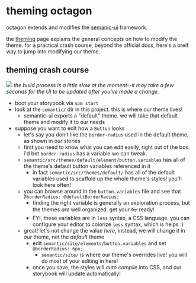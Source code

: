 # theming octagon

octagon extends and modifies the [semanic-ui](http://semantic-ui.com/usage/theming.html) framework.

the [theming](http://semantic-ui.com/usage/theming.html) page explains the general concepts on how to modify the theme.  for a practical crash course, beyond the official docs, here's a breif way to jump into modifying our theme.

## theming crash course

![](https://github.com/cdaringe/octagon/blob/master/img/theme-change-reload.mov.gif?raw=true)
_the build process is a little slow at the moment--it may take a few seconds for the UI to be updated after you've made a change._

- boot your storybook via `npm start`
- look at the `semantic/` dir in this project.  this is where our theme lives!
  - semantic-ui exports a "default" theme. we will take that default theme and modify it to our needs
- suppose you want to edit how a `Button` looks
  - let's say you don't like the `border-radius` used in the default theme, as shown in our stories
  - first you need to know what you can edit easily, right out of the box. i'd bet `border-radius` has a variable we can tweak.
  - `semantic/src/themes/default/element/button.variables` has all of the theme's default button variables referenced in it
    - in fact `semantic/src/themes/default/` has all of the default variables used to scaffold up the whole theme's styles!  you'll look here often!
  - you can browse around in the `button.variables` file and see that `@borderRadius: @defaultBorderRadius;`
    - finding the right variable is generally an exploration process, but the themes _are_ well organized.  get your :eyeglasses: ready!
    - FYI, these variables are in `less` syntax, a CSS language.  you can configure your editor to colorize `less` syntax, which is helps :)
  - great!  let's not change the value _here_, instead, we will change it in _our_ theme, not the _default_ theme
    - edit `semantic/site/elements/button.variables` and set `@borderRadius: 6px;`
      - `semantic/site/` is where our theme's overrides live!  you will do most of your editing in here!
    - once you save, the styles will _auto compile_ into CSS, and our storybook will update automatically!
